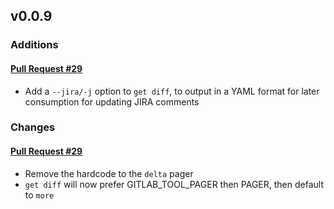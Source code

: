 ## v0.0.9

### Additions

#### [Pull Request #29](https://github.com/Maahsome/gitlab-tool/pull/29)

- Add a `--jira/-j` option to `get diff`, to output in a YAML format for later consumption for updating JIRA comments


### Changes

#### [Pull Request #29](https://github.com/Maahsome/gitlab-tool/pull/29)

- Remove the hardcode to the `delta` pager
- `get diff` will now prefer GITLAB_TOOL_PAGER then PAGER, then default to `more`


